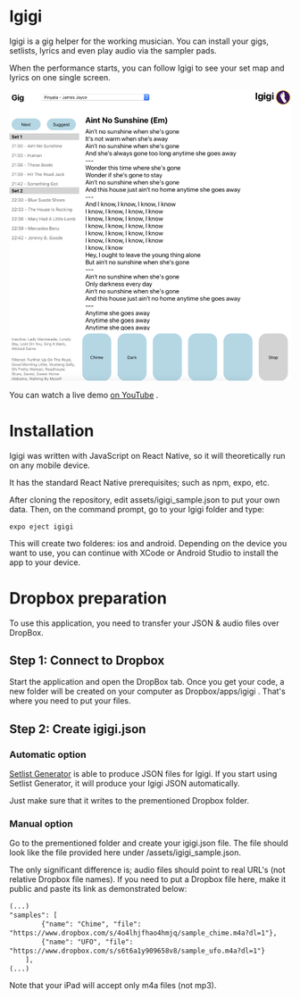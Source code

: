 # Igigi

Igigi is a gig helper for the working musician. You can install your gigs, setlists, lyrics and even play audio via the sampler pads.

When the performance starts, you can follow Igigi to see your set map and lyrics on one single screen.

![Screenshot](screenshot.png?raw=true "Screenshot")

You can watch a live demo [on YouTube](https://youtu.be/SyNAFOwRFCQ) .

# Installation

Igigi was written with JavaScript on React Native, so it will theoretically run on any mobile device.

It has the standard React Native prerequisites; such as npm, expo, etc.

After cloning the repository, edit assets/igigi_sample.json to put your own data. Then, on the command prompt, go to your Igigi folder and type:

```
expo eject igigi
```

This will create two folderes: ios and android. Depending on the device you want to use, you can continue with XCode or Android Studio to install the app to your device.

# Dropbox preparation

To use this application, you need to transfer your JSON & audio files over DropBox.

## Step 1: Connect to Dropbox

Start the application and open the DropBox tab. Once you get your code, a new folder will be created on your computer as Dropbox/apps/igigi . That's where you need to put your files.

## Step 2: Create igigi.json

### Automatic option

[Setlist Generator](https://github.com/keremkoseoglu/Setlist-Generator) is able to produce JSON files for Igigi. If you start using Setlist Generator, it will produce your Igigi JSON automatically.

Just make sure that it writes to the prementioned Dropbox folder.

### Manual option

Go to the prementioned folder and create your igigi.json file. The file should look like the file provided here under /assets/igigi_sample.json. 

The only significant difference is; audio files should point to real URL's (not relative Dropbox file names). If you need to put a Dropbox file here, make it public and paste its link as demonstrated below:

```
(...)
"samples": [
        {"name": "Chime", "file": "https://www.dropbox.com/s/4o4lhjfhao4hmjq/sample_chime.m4a?dl=1"},
        {"name": "UFO", "file": "https://www.dropbox.com/s/s6t6a1y909658v8/sample_ufo.m4a?dl=1"}
    ],
(...)
```

Note that your iPad will accept only m4a files (not mp3).
